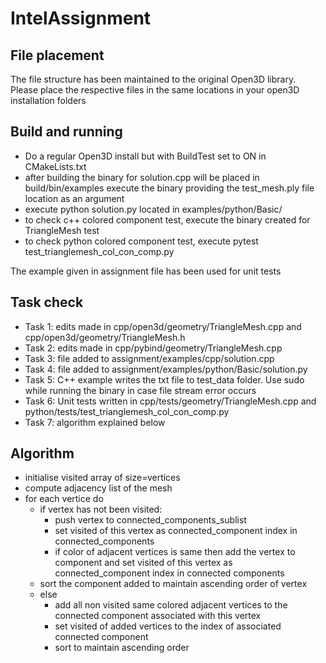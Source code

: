 # IntelAssignment
## File placement
The file structure has been maintained to the original Open3D library. Please place the respective files in the same locations in your open3D installation folders

## Build and running

* Do a regular Open3D install but with BuildTest set to ON in CMakeLists.txt
* after building the binary for solution.cpp will be placed in build/bin/examples execute the binary providing the test_mesh.ply file location as an argument
* execute python solution.py located in examples/python/Basic/
* to check c++ colored component test, execute the binary created for TriangleMesh test 
* to check python colored component test, execute pytest test_trianglemesh_col_con_comp.py

The example given in assignment file has been used for unit tests

## Task check
* Task 1: edits made in cpp/open3d/geometry/TriangleMesh.cpp and cpp/open3d/geometry/TriangleMesh.h
* Task 2: edits made in cpp/pybind/geometry/TriangleMesh.cpp
* Task 3: file added to assignment/examples/cpp/solution.cpp
* Task 4: file added to assignment/examples/python/Basic/solution.py
* Task 5: C++ example writes the txt file to test_data folder. Use sudo while running the binary in case file stream error occurs
* Task 6: Unit tests written in cpp/tests/geometry/TriangleMesh.cpp and python/tests/test_trianglemesh_col_con_comp.py
* Task 7: algorithm explained below

## Algorithm
* initialise visited array of size=vertices 
* compute adjacency list of the mesh
* for each vertice do
    * if vertex has not been visited:
      * push vertex to connected_components_sublist
      * set visited of this vertex as connected_component index in connected_components
      * if color of adjacent vertices is same then add the vertex to component and set visited of this vertex as connected_component index in connected components
    * sort the component added to maintain ascending order of vertex
    * else
      * add all non visited same colored adjacent vertices to the connected component associated with this vertex
      * set visited of added vertices to the index of associated connected component
      * sort to maintain ascending order
    
